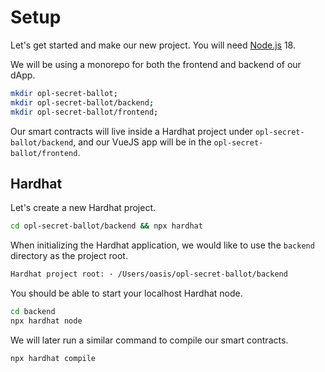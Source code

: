 # Setup

Let's get started and make our new project. You will need [Node.js](https://nodejs.org/en/download)
18.

We will be using a monorepo for both the frontend and backend of our dApp.

```sh
mkdir opl-secret-ballot;
mkdir opl-secret-ballot/backend;
mkdir opl-secret-ballot/frontend;
```

Our smart contracts will live inside a Hardhat project under
`opl-secret-ballot/backend`, and our VueJS app will be in the
`opl-secret-ballot/frontend`.

## Hardhat

Let's create a new Hardhat project.
```sh
cd opl-secret-ballot/backend && npx hardhat
```

When initializing the Hardhat application, we would like to use the `backend`
directory as the project root.

```sh
Hardhat project root: · /Users/oasis/opl-secret-ballot/backend
```

You should be able to start your localhost Hardhat node.

```sh
cd backend
npx hardhat node
```

We will later run a similar command to compile our smart contracts.

```sh
npx hardhat compile
```
